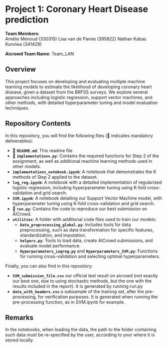 # Project 1: Coronary Heart Disease prediction
**Team Members**:  
Amélie Menoud (330315)
Lisa van de Panne  (395822)
Nathan Kabas Kuroiwa (341429)  

**Aicrowd Team Name**: Team_LAN

## Overview
This project focuses on developing and evaluating multiple machine learning models to estimate the likelihood of developing coronary heart disease, given a dataset from the BRFSS surveys. We explore several approaches including logistic regression, support vector machines, and other methods, with detailed hyperparameter tuning and model evaluation techniques.

## Repository Contents
In this repository, you will find the following files (📌 indicates mandatory deliverables):

- 📌 **`README.md`**: This readme file
- 📌 **`implementations.py`**: Contains the required functions for Step 2 of the assignment, as well as additional machine learning methods used in other models.
- **`implementations_notebook.ipynb`**: A notebook that demonstrates the 6 methods of Step 2 applied to the dataset.
- **`log_reg.ipynb`**: A notebook with a detailed implementation of regularized logistic regression, including hyperparameter tuning using K-fold cross-validation and grid search.
- **`SVM.ipynb`**: A notebook detailing our Support Vector Machine model, with hyperparameter tuning using K-fold cross-validation and grid search.
- 📌 **`run.py`**: Contains the code to reproduce our best submission on AICrowd.
- **`utilities`**: A folder with additional code files used to train our models:
  - **`Data_preprocessing_global.py`**: Includes tools for data preprocessing, such as data transformation for specific features, standardization, and imputation.
  - **`helpers.py`**: Tools to load data, create AICrowd submissions, and evaluate model performance.
  - **`Hyperparameters_Logreg.py`** and **`Hyperparameters_SVM.py`**: Functions for running cross-validation and selecting optimal hyperparameters.

Finally, you can also find in this repository:
- **`SVM_submission_file.csv`** our official test result on aicrowd (not exactly our best one, due to using stochastic methods, but the one with the results included in the report). It is generated by running run.py
- **`data_with_headers.csv`** a subsample of the training set, after the pre-processing, for verification purposes. It is generated when running the pre-processing function, as in SVM.ipynb for example.

## Remarks
In the notebooks, when loading the data, the path to the folder containing such data must be re-specified by the user, according to your where it is stored locally.
